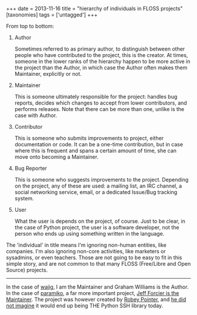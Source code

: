 +++
date = 2013-11-16
title = "hierarchy of individuals in FLOSS projects"
[taxonomies]
tags = ['untagged']
+++

From top to bottom:

1.  Author

    Sometimes referred to as primary author, to distinguish between
    other people who have contributed to the project, this is the
    creator. At times, someone in the lower ranks of the hierarchy
    happen to be more active in the project than the Author, in which
    case the Author often makes them Maintainer, explicitly or not.

2.  Maintainer

    This is someone ultimately responsible for the project: handles bug
    reports, decides which changes to accept from lower contributors,
    and performs releases. Note that there can be more than one, unlike
    is the case with Author.

3.  Contributor

    This is someone who submits improvements to project, either
    documentation or code. It can be a one-time contribution, but in
    case where this is frequent and spans a certain amount of time, she
    can move onto becoming a Maintainer.

4.  Bug Reporter

    This is someone who suggests improvements to the project. Depending
    on the project, any of these are used: a mailing list, an IRC
    channel, a social networking service, email, or a dedicated
    Issue/Bug tracking system.

5.  User

    What the user is depends on the project, of course. Just to be
    clear, in the case of Python project, the user is a software
    developer, not the person who ends up using something written in the
    language.

The 'individual' in title means I'm ignoring non-human entities, like
companies. I'm also ignoring non-core activities, like marketers or
sysadmins, or even teachers. Those are not going to be easy to fit in
this simple story, and are not common to that many FLOSS (Free/Libre and
Open Source) projects.

---

In the case of [wajig], I am the Maintainer and Graham Williams is the
Author. In the case of [paramiko], a far more important project, [Jeff
Forcier is the Maintainer]. The project was however created by [Robey
Pointer], and [he did not imagine] it would end up being THE Python SSH
library today.

  [wajig]: http://linux.togaware.com/survivor/wajig.html
  [paramiko]: https://github.com/paramiko/paramiko
  [Jeff Forcier is the Maintainer]: http://bitprophet.org/blog/2012/09/29/paramiko-and-ssh
  [Robey Pointer]: http://robey.lag.net
  [he did not imagine]: http://robey.lag.net/2009/02/16/paramiko-is-on-github-now.html
